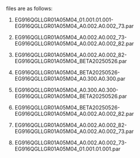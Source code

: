 files are as follows:
1. EG916QGLLGR01A05M04_01.001.01.001-EG916QGLLGR01A05M04_A0.002.A0.002_73.par
2. EG916QGLLGR01A05M04_A0.002.A0.002_73-EG916QGLLGR01A05M04_A0.002.A0.002_82.par
3. EG916QGLLGR01A05M04_A0.002.A0.002_82-EG916QGLLGR01A05M04_BETA20250526.par
4. EG916QGLLGR01A05M04_BETA20250526-EG916QGLLGR01A05M04_A0.300.A0.300.par
   
5. EG916QGLLGR01A05M04_A0.300.A0.300-EG916QGLLGR01A05M04_BETA20250526.par
6. EG916QGLLGR01A05M04_BETA20250526-EG916QGLLGR01A05M04_A0.002.A0.002_82.par
7. EG916QGLLGR01A05M04_A0.002.A0.002_82-EG916QGLLGR01A05M04_A0.002.A0.002_73.par
8. EG916QGLLGR01A05M04_A0.002.A0.002_73-EG916QGLLGR01A05M04_01.001.01.001.par
